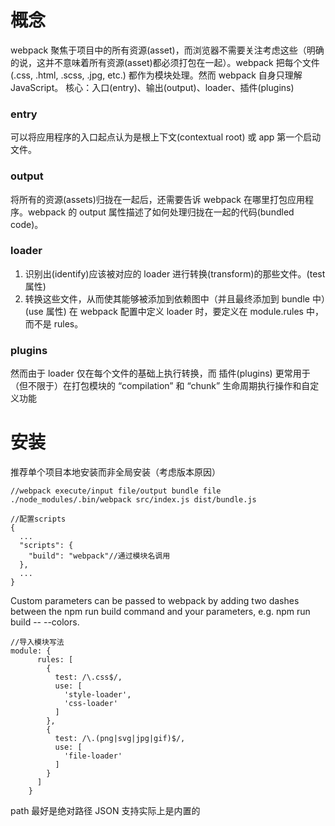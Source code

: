 # 概念
webpack 聚焦于项目中的所有资源(asset)，而浏览器不需要关注考虑这些（明确的说，这并不意味着所有资源(asset)都必须打包在一起）。webpack 把每个文件(.css, .html, .scss, .jpg, etc.) 都作为模块处理。然而 webpack 自身只理解 JavaScript。
核心：入口(entry)、输出(output)、loader、插件(plugins)
### entry
可以将应用程序的入口起点认为是根上下文(contextual root) 或 app 第一个启动文件。
### output
将所有的资源(assets)归拢在一起后，还需要告诉 webpack 在哪里打包应用程序。webpack 的 output 属性描述了如何处理归拢在一起的代码(bundled code)。
### loader
1. 识别出(identify)应该被对应的 loader 进行转换(transform)的那些文件。(test 属性)
2. 转换这些文件，从而使其能够被添加到依赖图中（并且最终添加到 bundle 中）(use 属性)
在 webpack 配置中定义 loader 时，要定义在 module.rules 中，而不是 rules。
### plugins
然而由于 loader 仅在每个文件的基础上执行转换，而 插件(plugins) 更常用于（但不限于）在打包模块的 “compilation” 和 “chunk” 生命周期执行操作和自定义功能

# 安装
推荐单个项目本地安装而非全局安装（考虑版本原因）  
```
//webpack execute/input file/output bundle file
./node_modules/.bin/webpack src/index.js dist/bundle.js

//配置scripts
{
  ...
  "scripts": {
    "build": "webpack"//通过模块名调用
  },
  ...
}
```
Custom parameters can be passed to webpack by adding two dashes between the npm run build command and your parameters, e.g. npm run build -- --colors.
```
//导入模块写法
module: {
      rules: [
        {
          test: /\.css$/,
          use: [
            'style-loader',
            'css-loader'
          ]
        },
        {
          test: /\.(png|svg|jpg|gif)$/,
          use: [
            'file-loader'
          ]
        }
      ]
    }
 ```
 path 最好是绝对路径
 JSON 支持实际上是内置的
